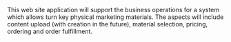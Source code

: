 This web site application will support the business operations for a system which allows turn key physical marketing materials.  The aspects will include content upload (with creation in the future), material selection, pricing, ordering and order fulfillment.  